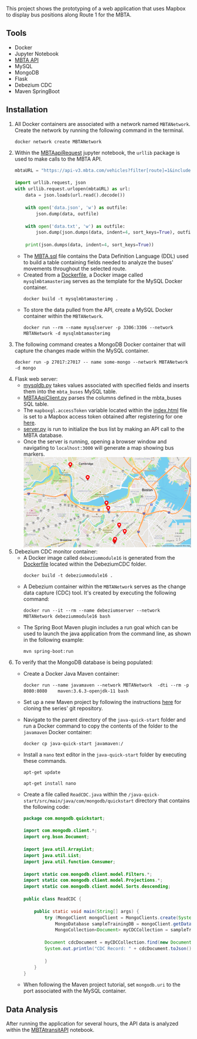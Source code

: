 This project shows the prototyping of a web application that uses Mapbox to display bus positions along Route 1 for the MBTA.

## Tools
* Docker
* Jupyter Notebook
* [MBTA API](https://www.mbta.com/developers/v3-api)
* MySQL
* MongoDB
* Flask
* Debezium CDC
* Maven SpringBoot

## Installation
1. All Docker containers are associated with a network named ```MBTANetwork```. Create the network by running the following command in the terminal.
    ```
    docker network create MBTANetwork
    ```
2. Within the [MBTAapiRequest](https://github.com/jlstewart12/Transit-Data-Application/blob/main/src/MBTAapiRequest.ipynb) jupyter notebook, the ```urllib``` package is used to make calls to the MBTA API.
    ```python
    mbtaURL = "https://api-v3.mbta.com/vehicles?filter[route]=1&include=trip"

    import urllib.request, json
    with urllib.request.urlopen(mbtaURL) as url:
        data = json.loads(url.read().decode())
    
        with open('data.json', 'w') as outfile:
            json.dump(data, outfile)
    
        with open('data.txt', 'w') as outfile:
            json.dump(json.dumps(data, indent=4, sort_keys=True), outfile)
        
        print(json.dumps(data, indent=4, sort_keys=True))
    ```
    * The [MBTA.sql](https://github.com/jlstewart12/Transit-Data-Application/blob/main/mysqlDocker/MBTA.sql) file contains the Data Definition Language (DDL) used to build a table containing fields needed to analyze the buses' movements throughout the selected route.
    * Created from a [Dockerfile](https://github.com/jlstewart12/Transit-Data-Application/blob/main/mysqlDocker/Dockerfile), a Docker image called ```mysqlmbtamasterimg``` serves as the template for the MySQL Docker container. 
        ```
        docker build -t mysqlmbtamasterimg .
        ```
    * To store the data pulled from the API, create a MySQL Docker container within the ```MBTANetwork```.
        ```
        docker run --rm --name mysqlserver -p 3306:3306 --network MBTANetwork -d mysqlmbtamasterimg
        ```
3. The following command creates a MongoDB Docker container that will capture the changes made within the MySQL container.
    ```
    docker run -p 27017:27017 -- name some-mongo --network MBTANetwork -d mongo
    ```
4. Flask web server:
    * [mysqldb.py](https://github.com/jlstewart12/Transit-Data-Application/blob/main/ProjectFlask/mysqldb.py) takes values associated with specified fields and inserts them into the ```mbta_buses``` MySQL table.
    * [MBTAApiClient.py](https://github.com/jlstewart12/Transit-Data-Application/blob/main/ProjectFlask/MBTAApiClient.py) parses the columns defined in the mbta_buses SQL table.
    * The ```mapboxgl.accessToken``` variable located within the [index.html](https://github.com/jlstewart12/Transit-Data-Application/blob/main/ProjectFlask/templates/index.html) file is set to a Mapbox access token obtained after registering for one [here](https://account.mapbox.com/).
    * [server.py](https://github.com/jlstewart12/Transit-Data-Application/blob/main/ProjectFlask/server.py) is run to initialize the bus list by making an API call to the MBTA database.
    * Once the server is running, opening a browser window and navigating to ```localhost:3000``` will generate a map showing bus markers.
    ![](/src/images/busMap.png)
5. Debezium CDC monitor container:
    * A Docker image called ```debeziummodule16``` is generated from the [Dockerfile](https://github.com/jlstewart12/Transit-Data-Application/blob/main/DebeziumCDC/Dockerfile) located within the DebeziumCDC folder.
        ```
        docker build -t debeziummodule16 .
        ```
    * A Debezium container within the ```MBTANetwork``` serves as the change data capture (CDC) tool. It's created by executing the following command:
        ```
        docker run --it --rm --name debeziumserver --network MBTANetwork debeziummodule16 bash
        ```
    * The Spring Boot Maven plugin includes a run goal which can be used to launch the java application from the command line, as shown in the following example:
        ```
        mvn spring-boot:run
        ```
6. To verify that the MongoDB database is being populated:
    * Create a Docker Java Maven container:
        ```
        docker run --name javamaven --network MBTANetwork  -dti --rm -p 8080:8080    maven:3.6.3-openjdk-11 bash
        ```
    * Set up a new Maven project by following the instructions [here](https://www.mongodb.com/developer/languages/java/java-setup-crud-operations/) for cloning the series' git repository. 
    * Navigate to the parent directory of the ```java-quick-start``` folder and run a Docker command to copy the contents of the folder to the ```javamaven``` Docker container:
        ```
        docker cp java-quick-start javamaven:/
        ```
    * Install a ```nano``` text editor in the ```java-quick-start``` folder by executing these commands.
        ```
        apt-get update
        ```
        ```
        apt-get install nano
        ```
    * Create a file called ```ReadCDC.java``` within the ```/java-quick-start/src/main/java/com/mongodb/quickstart``` directory that contains the following code:

        ```java
        package com.mongodb.quickstart;

        import com.mongodb.client.*;
        import org.bson.Document;

        import java.util.ArrayList;
        import java.util.List;
        import java.util.function.Consumer;

        import static com.mongodb.client.model.Filters.*;
        import static com.mongodb.client.model.Projections.*;
        import static com.mongodb.client.model.Sorts.descending;

        public class ReadCDC {

            public static void main(String[] args) {
                try (MongoClient mongoClient = MongoClients.create(System.getProperty("mongodb.uri"))) {
                    MongoDatabase sampleTrainingDB = mongoClient.getDatabase("myDatabase");
                    MongoCollection<Document> myCDCCollection = sampleTrainingDB.getCollection("myCollection");

                Document cdcDocument = myCDCCollection.find(new Document("recordId", "CDC")).first();
                System.out.println("CDC Record: " + cdcDocument.toJson());

                }
            }
        }
        ```

        
    * When following the Maven project tutorial, set ```mongodb.uri``` to the port associated with the MySQL container.
## Data Analysis
After running the application for several hours, the API data is analyzed within the <a href="https://github.com/jlstewart12/Transit-Data-Application/blob/main/src/MBTAtransitAPI.ipynb" target="_top">MBTAtransitAPI</a> notebook.

